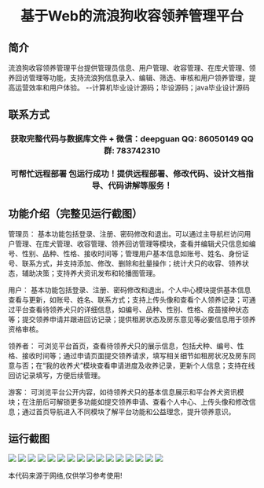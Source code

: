 <p><h1 align="center">基于Web的流浪狗收容领养管理平台</h1></p>

## 简介
流浪狗收容领养管理平台提供管理员信息、用户管理、收容管理、在库犬管理、领养回访管理等功能，支持流浪狗信息录入、编辑、筛选、审核和用户领养管理，提高运营效率和用户体验。    --计算机毕业设计源码；毕设源码；java毕业设计源码


## 联系方式
<p><h3 align="center">获取完整代码与数据库文件 + 微信：deepguan QQ: 86050149 QQ群: 783742310</h3></p>
<p><h3 align="center">可帮忙远程部署 包运行成功！提供远程部署、修改代码、设计文档指导、代码讲解等服务！</h3></p>

## 功能介绍（完整见运行截图）
管理员： 基本功能包括登录、注册、密码修改和退出。可以通过主导航栏访问用户管理、在库犬管理、收容管理、领养回访管理等模块，查看并编辑犬只信息如编号、性别、品种、性格、接收时间等；管理用户基本信息如账号、姓名、身份证号、联系方式，并支持添加、修改、删除和批量操作；统计犬只的收容、领养状态，辅助决策；支持养犬资讯发布和轮播图管理。

用户： 基本功能包括登录、注册、密码修改和退出。个人中心模块提供基本信息查看与更新，如账号、姓名、联系方式；支持上传头像和查看个人领养记录；可通过平台查看待领养犬只的详细信息，如编号、品种、性别、性格、疫苗接种状态等；提交领养申请并跟进回访记录；提供租房状态及房东意见等必要信息用于领养资格审核。

领养者： 可浏览平台首页，查看待领养犬只的展示信息，包括犬种、编号、性格、接收时间等；通过申请页面提交领养请求，填写相关细节如租房状况及房东同意与否；在“我的收养犬”模块查看申请进度及收养记录，更新个人信息；支持在线回访记录填写，方便后续管理。

游客： 可浏览平台公开内容，如待领养犬只的基本信息展示和平台养犬资讯模块；在注册后可解锁更多功能如提交领养申请、查看个人中心、上传头像和修改信息；通过首页导航进入不同模块了解平台功能和公益理念，提升领养意识。


## 运行截图
![](https://bs-1329754181.cos.ap-shanghai.myqcloud.com/ssm/StrayDogAdoptionManagementPlatform/img/001.jpg)
![](https://bs-1329754181.cos.ap-shanghai.myqcloud.com/ssm/StrayDogAdoptionManagementPlatform/img/002.jpg)
![](https://bs-1329754181.cos.ap-shanghai.myqcloud.com/ssm/StrayDogAdoptionManagementPlatform/img/003.jpg)
![](https://bs-1329754181.cos.ap-shanghai.myqcloud.com/ssm/StrayDogAdoptionManagementPlatform/img/004.jpg)
![](https://bs-1329754181.cos.ap-shanghai.myqcloud.com/ssm/StrayDogAdoptionManagementPlatform/img/005.jpg)
![](https://bs-1329754181.cos.ap-shanghai.myqcloud.com/ssm/StrayDogAdoptionManagementPlatform/img/006.jpg)
![](https://bs-1329754181.cos.ap-shanghai.myqcloud.com/ssm/StrayDogAdoptionManagementPlatform/img/007.jpg)
![](https://bs-1329754181.cos.ap-shanghai.myqcloud.com/ssm/StrayDogAdoptionManagementPlatform/img/008.jpg)
![](https://bs-1329754181.cos.ap-shanghai.myqcloud.com/ssm/StrayDogAdoptionManagementPlatform/img/009.jpg)
![](https://bs-1329754181.cos.ap-shanghai.myqcloud.com/ssm/StrayDogAdoptionManagementPlatform/img/010.jpg)
![](https://bs-1329754181.cos.ap-shanghai.myqcloud.com/ssm/StrayDogAdoptionManagementPlatform/img/011.jpg)
![](https://bs-1329754181.cos.ap-shanghai.myqcloud.com/ssm/StrayDogAdoptionManagementPlatform/img/012.jpg)
![](https://bs-1329754181.cos.ap-shanghai.myqcloud.com/ssm/StrayDogAdoptionManagementPlatform/img/013.jpg)
![](https://bs-1329754181.cos.ap-shanghai.myqcloud.com/ssm/StrayDogAdoptionManagementPlatform/img/014.jpg)
![](https://bs-1329754181.cos.ap-shanghai.myqcloud.com/ssm/StrayDogAdoptionManagementPlatform/img/015.jpg)
![](https://bs-1329754181.cos.ap-shanghai.myqcloud.com/ssm/StrayDogAdoptionManagementPlatform/img/016.jpg)

<p>本代码来源于网络,仅供学习参考使用!</p>

